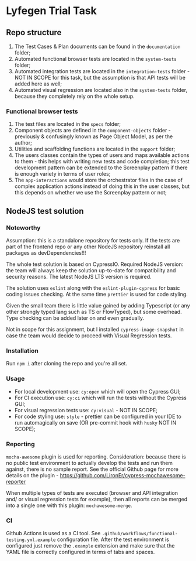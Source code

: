 # Lyfegen Trial Task

## Repo structure

1. The Test Cases & Plan documents can be found in the `documentation` folder;
2. Automated functional browser tests are located in the `system-tests` folder;
3. Automated integration tests are located in the `integration-tests` folder - NOT IN SCOPE for this task, but the assumption is that API tests will be added here as well;
4. Automated visual regression are located also in the `system-tests` folder, because they completely rely on the whole setup.

### Functional browser tests

1. The test files are located in the `specs` folder;
2. Component objects are defined in the `component-objects` folder - previously & confusingly known as Page Object Model, as per the author;
3. Utilities and scaffolding functions are located in the `support` folder;
4. The users classes contain the types of users and maps available actions to them - this helps with writing new tests and code completion; this test development pattern can be extended to the Screenplay pattern if there is enough variety in terms of user roles;
5. The `app-interactions` would store the orchestrator files in the case of complex application actions instead of doing this in the user classes, but this depends on whether we use the Screenplay pattern or not;

## NodeJS test solution

### Noteworthy

Assumption: this is a standalone repository for tests only. If the tests are part of the frontend repo or any other NodeJS repository reinstall all packages as devDependencies!!!

The whole test solution is based on CypressIO.
Required NodeJS version: the team will always keep the solution up-to-date for compatibility and security reasons. The latest NodeJS LTS version is required.

The solution uses `eslint` along with the `eslint-plugin-cypress` for basic coding issues checking. At the same time `prettier` is used for code styling.

Given the small team there is little value gained by adding Typescript (or any other strongly typed lang such as TS or FlowTyped), but some overhead. Type checking can be added later on and even gradually.

Not in scope for this assignment, but I installed `cypress-image-snapshot` in case the team would decide to proceed with Visual Regression tests.

### Installation

Run `npm i` after cloning the repo and you're all set.

### Usage

- For local development use: `cy:open` which will open the Cypress GUI;
- For CI execution use: `cy:ci` which will run the tests without the Cypress GUI;
- For visual regression tests use: `cy:visual` - NOT IN SCOPE;
- For code styling use: `style` - prettier can be configured in your IDE to run automagically on save (OR pre-commit hook with `husky` NOT IN SCOPE);

### Reporting

`mocha-awesome` plugin is used for reporting. Consideration: because there is no public test environment to actually develop the tests and run them against, there is no sample report. See the official Github page for more details on the plugin - https://github.com/LironEr/cypress-mochawesome-reporter

When multiple types of tests are executed (browser and API integration and/ or visual regression tests for example), then all reports can be merged into a single one with this plugin: `mochawesome-merge`.

### CI

Github Actions is used as a CI tool. See `.github/workflows/functional-testing.yml.example` configuration file. After the test environment is configured just remove the `.example` extension and make sure that the YAML file is correctly configured in terms of tabs and spaces.
